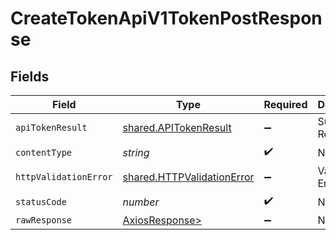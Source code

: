 # CreateTokenApiV1TokenPostResponse


## Fields

| Field                                                                    | Type                                                                     | Required                                                                 | Description                                                              |
| ------------------------------------------------------------------------ | ------------------------------------------------------------------------ | ------------------------------------------------------------------------ | ------------------------------------------------------------------------ |
| `apiTokenResult`                                                         | [shared.APITokenResult](../../models/shared/apitokenresult.md)           | :heavy_minus_sign:                                                       | Successful Response                                                      |
| `contentType`                                                            | *string*                                                                 | :heavy_check_mark:                                                       | N/A                                                                      |
| `httpValidationError`                                                    | [shared.HTTPValidationError](../../models/shared/httpvalidationerror.md) | :heavy_minus_sign:                                                       | Validation Error                                                         |
| `statusCode`                                                             | *number*                                                                 | :heavy_check_mark:                                                       | N/A                                                                      |
| `rawResponse`                                                            | [AxiosResponse>](https://axios-http.com/docs/res_schema)                 | :heavy_minus_sign:                                                       | N/A                                                                      |